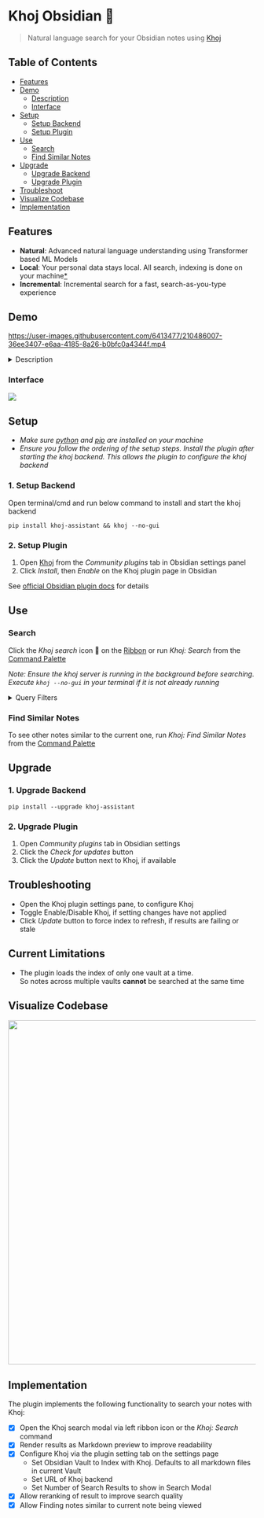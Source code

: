 # Khoj Obsidian 🦅
> Natural language search for your Obsidian notes using [Khoj](https://github.com/debanjum/khoj)

## Table of Contents

- [Features](#Features)
- [Demo](#Demo)
  - [Description](#Description)
  - [Interface](#Interface)
- [Setup](#Setup)
  - [Setup Backend](#1-Setup-Backend)
  - [Setup Plugin](#2-Setup-Plugin)
- [Use](#Use)
  - [Search](#search)
  - [Find Similar Notes](#find-similar-notes)
- [Upgrade](#Upgrade)
  - [Upgrade Backend](#1-Upgrade-Backend)
  - [Upgrade Plugin](#2-Upgrade-Plugin)
- [Troubleshoot](#Troubleshoot)
- [Visualize Codebase](#Visualize-Codebase)
- [Implementation](#Implementation)

## Features
- **Natural**: Advanced natural language understanding using Transformer based ML Models
- **Local**: Your personal data stays local. All search, indexing is done on your machine[\*](https://github.com/debanjum/khoj#miscellaneous)
- **Incremental**: Incremental search for a fast, search-as-you-type experience

## Demo
https://user-images.githubusercontent.com/6413477/210486007-36ee3407-e6aa-4185-8a26-b0bfc0a4344f.mp4

<details><summary>Description</summary>

1. Install Khoj via `pip` and start Khoj backend in non-gui mode
2. Install Khoj plugin via Community Plugins settings pane on Obsidian app
3. Check the new Khoj plugin settings
4. Wait for Khoj backend to index markdown files in the current Vault
5. Open Khoj plugin on Obsidian via Search button on Left Pane
6. Search \"*Announce plugin to folks*\" in the [Obsidian Plugin docs](https://marcus.se.net/obsidian-plugin-docs/)
7. Jump to the [search result](https://marcus.se.net/obsidian-plugin-docs/publishing/submit-your-plugin)

</details>

### Interface
![](https://github.com/debanjum/khoj/blob/master/src/interface/obsidian/docs/khoj_on_obsidian_0.2.5.png?)

## Setup
- *Make sure [python](https://realpython.com/installing-python/) and [pip](https://pip.pypa.io/en/stable/installation/) are installed on your machine*
- *Ensure you follow the ordering of the setup steps. Install the plugin after starting the khoj backend. This allows the plugin to configure the khoj backend*

### 1. Setup Backend
Open terminal/cmd and run below command to install and start the khoj backend
```shell
pip install khoj-assistant && khoj --no-gui
```
### 2. Setup Plugin
  1. Open [Khoj](https://obsidian.md/plugins?id=khoj) from the *Community plugins* tab in Obsidian settings panel
  2. Click *Install*, then *Enable* on the Khoj plugin page in Obsidian

See [official Obsidian plugin docs](https://help.obsidian.md/Extending+Obsidian/Community+plugins) for details

## Use
### Search
Click the *Khoj search* icon 🔎 on the [Ribbon](https://help.obsidian.md/User+interface/Workspace/Ribbon) or run *Khoj: Search* from the [Command Palette](https://help.obsidian.md/Plugins/Command+palette)

*Note: Ensure the khoj server is running in the background before searching. Execute `khoj --no-gui` in your terminal if it is not already running*

<details><summary>Query Filters</summary>

Use structured query syntax to filter the natural language search results
- **Word Filter**: Get entries that include/exclude a specified term
  - Entries that contain term_to_include: `+"term_to_include"`
  - Entries that contain term_to_exclude: `-"term_to_exclude"`
- **Date Filter**: Get entries containing dates in YYYY-MM-DD format from specified date (range)
  - Entries from April 1st 1984: `dt:"1984-04-01"`
  - Entries after March 31st 1984: `dt>="1984-04-01"`
  - Entries before April 2nd 1984 : `dt<="1984-04-01"`
- **File Filter**: Get entries from a specified file
  - Entries from incoming.org file: `file:"incoming.org"`
- Combined Example
  - `what is the meaning of life? file:"1984.org" dt>="1984-01-01" dt<="1985-01-01" -"big" -"brother"`
  - Adds all filters to the natural language query. It should return entries
    - from the file *1984.org*
    - containing dates from the year *1984*
    - excluding words *"big"* and *"brother"*
    - that best match the natural language query *"what is the meaning of life?"*

</details>

### Find Similar Notes
To see other notes similar to the current one, run *Khoj: Find Similar Notes* from the [Command Palette](https://help.obsidian.md/Plugins/Command+palette)

## Upgrade
### 1. Upgrade Backend
  ```shell
  pip install --upgrade khoj-assistant
  ```
### 2. Upgrade Plugin
  1. Open *Community plugins* tab in Obsidian settings
  2. Click the *Check for updates* button
  3. Click the *Update* button next to Khoj, if available

## Troubleshooting
  - Open the Khoj plugin settings pane, to configure Khoj
  - Toggle Enable/Disable Khoj, if setting changes have not applied
  - Click *Update* button to force index to refresh, if results are failing or stale

## Current Limitations
- The plugin loads the index of only one vault at a time.<br/>
  So notes across multiple vaults **cannot** be searched at the same time

## Visualize Codebase
<img src="https://github.com/debanjum/khoj/blob/master/src/interface/obsidian/docs/khoj_obsidian_codebase_visualization_0.2.1.png" width="700" />

## Implementation
The plugin implements the following functionality to search your notes with Khoj:
- [X] Open the Khoj search modal via left ribbon icon or the *Khoj: Search* command
- [X] Render results as Markdown preview to improve readability
- [X] Configure Khoj via the plugin setting tab on the settings page
  - Set Obsidian Vault to Index with Khoj. Defaults to all markdown files in current Vault
  - Set URL of Khoj backend
  - Set Number of Search Results to show in Search Modal
- [X] Allow reranking of result to improve search quality
- [X] Allow Finding notes similar to current note being viewed
